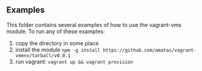Examples
-------

This folder contains several examples of how to use the vagrant-vms module. To
run any of these examples:

 1. copy the directory in some place
 2. install the module 
    `npm -g install https://github.com/amatas/vagrant-vmenv/tarball/v0.0.1`
 3. run vagrant:
    `vagrant up && vagrant provision`
